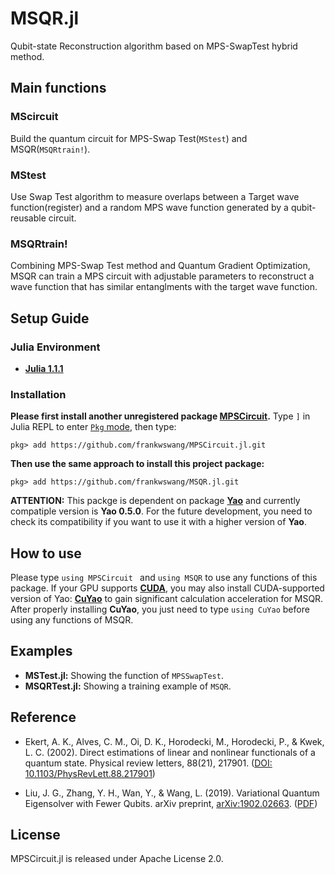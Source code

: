 # MSQR.jl
Qubit-state Reconstruction algorithm based on MPS-SwapTest hybrid method.

## Main functions
### MScircuit
Build the quantum circuit for MPS-Swap Test(`MStest`) and MSQR(`MSQRtrain!`).

### MStest
Use Swap Test algorithm to measure overlaps between a Target wave function(register) and a random MPS wave function generated by a qubit-reusable circuit.

### MSQRtrain!
Combining MPS-Swap Test method and Quantum Gradient Optimization, MSQR can train a MPS circuit with adjustable parameters to reconstruct a wave function that has similar entanglments with the target wave function.

## Setup Guide
### Julia Environment
* [__Julia 1.1.1__](https://julialang.org)

### Installation
__Please first install another unregistered package [MPSCircuit](https://github.com/frankwswang/MPSCircuit.jl).__
Type `]` in Julia REPL to enter [`Pkg` mode](https://julialang.github.io/Pkg.jl/v1.0/index.html), then type:
```
pkg> add https://github.com/frankwswang/MPSCircuit.jl.git
```
__Then use the same approach to install this project package:__
```
pkg> add https://github.com/frankwswang/MSQR.jl.git
``` 
__ATTENTION:__ This packge is dependent on package [__Yao__](https://github.com/QuantumBFS/Yao.jl) and currently compatiple version is __Yao 0.5.0__. For the future development, you need to check its compatibility if you want to use it with a higher version of __Yao__. 

## How to use
Please type `using MPSCircuit ` and `using MSQR` to use any functions of this package. If your GPU supports __[CUDA](https://developer.nvidia.com/cuda-gpus)__, you may also install CUDA-supported version of Yao: __[CuYao](https://github.com/QuantumBFS/CuYao.jl)__ to gain significant calculation acceleration for MSQR. After properly installing __CuYao__, you just need to type `using CuYao` before using any functions of MSQR. 

## Examples 
* __MSTest.jl:__ Showing the function of `MPSSwapTest`.
* __MSQRTest.jl:__ Showing a training example of `MSQR`.

## Reference
* Ekert, A. K., Alves, C. M., Oi, D. K., Horodecki, M., Horodecki, P., & Kwek, L. C. (2002). Direct estimations of linear and nonlinear functionals of a quantum state. Physical review letters, 88(21), 217901. ([DOI: 10.1103/PhysRevLett.88.217901](https://doi.org/10.1103/PhysRevLett.88.217901))

* Liu, J. G., Zhang, Y. H., Wan, Y., & Wang, L. (2019). Variational Quantum Eigensolver with Fewer Qubits. arXiv preprint, [arXiv:1902.02663](https://arxiv.org/abs/1902.02663). ([PDF](https://arxiv.org/pdf/1902.02663.pdf))

## License
MPSCircuit.jl is released under Apache License 2.0.